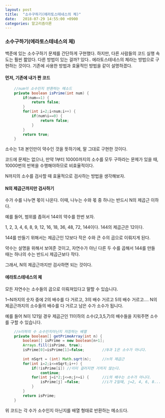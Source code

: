 ```yaml
---
layout: post
title:  "소수구하기(에라토스테네스의 체)"
date:   2018-07-29 14:55:00 +0900
categories: 알고리즘이론
---
```

### 소수구하기(에라토스테네스의 체)

백준에 있는 소수구하기 문제를 간단하게 구현했다. 하지만, 다른 사람들의 코드 실행 속도는 훨씬 짧았다. 다른 방법이 있는 걸까? 있다.. 에라토스테네스의 체라는 방법으로 구현하는 것이다. 기존에 사용한 방법과 효율적인 방법을 같이 설명하겠다.

#### 먼저, 기존에 내가 짠 코드

```java
	//num이 소수인지 반환하는 메소드
	private boolean isPrime(int num) {
		if(num==1) {
			return false;
		}
		for(int i=2;i<num;i++) {
			if(num%i==0) {
				return false;
			}
		}
		return true;
	}
```

소수는 1과 본인만이 약수인 것을 뜻하기에, 말 그대로 구현한 것이다. 

코드에 문제는 없으나, 만약 1부터 10000까지의 소수를 모두 구하라는 문제가 있을 때, 10000번의 반복을 수행해야하므로 비효율적이다.



N까지의 소수를 검사할 때 효율적으로 검사하는 방법을 생각해보자. 

#### N의 제곱근까지만 검사하기

수가 수를 나누면 몫이 나온다. 이때, 나누는 수와 몫 중 하나는 반드시 N의 제곱근 이하다.



예를 들어, 범위를 좁혀서 144의 약수를 한번 보자.

1, 2, 3, 4, 6, 8, 9, 12, 16, 18, 36, 48, 72, 144이다. 144의 제곱근은 12이다.

144를 만들기 위해서는 제곱근인 12보다 작은 수와 큰 수의 곱으로 이뤄지게 된다. 

약수는 설명을 위해서 보여준 것이고, 자연수가 아닌 다른 두 수를 곱해서 144를 만들 때는 하나의 수는 반드시 제곱근보다 작다. 

그래서, N의 제곱근까지만 검사하면 되는 것이다. 



#### 에라토스테네스의 체

모든 자연수는 소수들의 곱으로 이뤄져있다고 말할 수 있습니다.  

1~N까지의 숫자 중에 2의 배수를 다 거르고, 3의 배수 거르고 5의 배수 거르고.... N의 제곱근까지의 소수들의 배수를 다 거르고 남은 수가 소수가 됩니다.

예를 들어 N이 121일 경우 제곱근인 11이하의 소수(2,3,5,7)의 배수들을 지워주면 소수를 구할 수 있습니다.

```java
	//n이하의 수 소수인지아닌지 저장하는 배열
	private boolean[] getPrimeArray(int n) {
		boolean[] isPrime = new boolean[n+1];
		Arrays.fill(isPrime, true);
		isPrime[0]=isPrime[1]=false;		//0과 1은 소수가 아니다.
		
		int nSqrt = (int) Math.sqrt(n);		//n의 제곱근
		for(int i=2;i<=nSqrt;i++) {
			if(!isPrime[i])	//이미 걸러지면 거치지 않는다.
				continue;
			for(int j=i*2;j<=n;j+=i) {		//i의 배수는 소수가 아니다.	
				isPrime[j] =false;			//i가 2일때, j=2, 4, 6, 8...n
			}
		}
		return isPrime;
	}
```

위 코드는 각 수가 소수인지 아닌지를 배열 형태로 반환하는 메소드다.